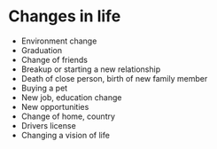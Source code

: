 # Changes in life
- Environment change
- Graduation
- Change of friends
- Breakup or starting a new relationship
- Death of close person, birth of new family member
- Buying a pet
- New job, education change
- New opportunities
- Change of home, country
- Drivers license
- Changing a vision of life
